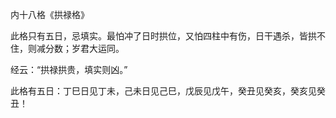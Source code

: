 内十八格《拱禄格》

此格只有五日，忌填实。最怕冲了日时拱位，又怕四柱中有伤，日干遇杀，皆拱不住，则减分数；岁君大运同。

经云：“拱禄拱贵，填实则凶。”

此格有五日：丁巳日见丁未，己未日见己巳，戊辰见戊午，癸丑见癸亥，癸亥见癸丑！

